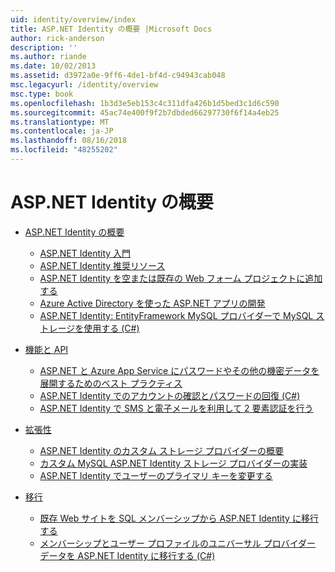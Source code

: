 ```yaml
---
uid: identity/overview/index
title: ASP.NET Identity の概要 |Microsoft Docs
author: rick-anderson
description: ''
ms.author: riande
ms.date: 10/02/2013
ms.assetid: d3972a0e-9ff6-4de1-bf4d-c94943cab048
msc.legacyurl: /identity/overview
msc.type: book
ms.openlocfilehash: 1b3d3e5eb153c4c311dfa426b1d5bed3c1d6c590
ms.sourcegitcommit: 45ac74e400f9f2b7dbded66297730f6f14a4eb25
ms.translationtype: MT
ms.contentlocale: ja-JP
ms.lasthandoff: 08/16/2018
ms.locfileid: "48255202"
---
```

<a name="aspnet-identity-overview"></a>ASP.NET Identity の概要
====================
- [ASP.NET Identity の概要](getting-started/index.md)

    - [ASP.NET Identity 入門](getting-started/introduction-to-aspnet-identity.md)
    - [ASP.NET Identity 推奨リソース](getting-started/aspnet-identity-recommended-resources.md)
    - [ASP.NET Identity を空または既存の Web フォーム プロジェクトに追加する](getting-started/adding-aspnet-identity-to-an-empty-or-existing-web-forms-project.md)
    - [Azure Active Directory を使った ASP.NET アプリの開発](getting-started/developing-aspnet-apps-with-windows-azure-active-directory.md)
    - [ASP.NET Identity: EntityFramework MySQL プロバイダーで MySQL ストレージを使用する (C#)](getting-started/aspnet-identity-using-mysql-storage-with-an-entityframework-mysql-provider.md)
- [機能と API](features-api/index.md)

    - [ASP.NET と Azure App Service にパスワードやその他の機密データを展開するためのベスト プラクティス](features-api/best-practices-for-deploying-passwords-and-other-sensitive-data-to-aspnet-and-azure.md)
    - [ASP.NET Identity でのアカウントの確認とパスワードの回復 (C#)](features-api/account-confirmation-and-password-recovery-with-aspnet-identity.md)
    - [ASP.NET Identity で SMS と電子メールを利用して 2 要素認証を行う](features-api/two-factor-authentication-using-sms-and-email-with-aspnet-identity.md)
- [拡張性](extensibility/index.md)

    - [ASP.NET Identity のカスタム ストレージ プロバイダーの概要](extensibility/overview-of-custom-storage-providers-for-aspnet-identity.md)
    - [カスタム MySQL ASP.NET Identity ストレージ プロバイダーの実装](extensibility/implementing-a-custom-mysql-aspnet-identity-storage-provider.md)
    - [ASP.NET Identity でユーザーのプライマリ キーを変更する](extensibility/change-primary-key-for-users-in-aspnet-identity.md)
- [移行](migrations/index.md)

    - [既存 Web サイトを SQL メンバーシップから ASP.NET Identity に移行する](migrations/migrating-an-existing-website-from-sql-membership-to-aspnet-identity.md)
    - [メンバーシップとユーザー プロファイルのユニバーサル プロバイダー データを ASP.NET Identity に移行する (C#)](migrations/migrating-universal-provider-data-for-membership-and-user-profiles-to-aspnet-identity.md)
